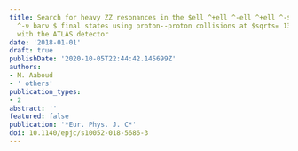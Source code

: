 ```yaml
---
title: Search for heavy ZZ resonances in the $ell ^+ell ^-ell ^+ell ^-$ and $ell ^+ell
  ^-ν barν $ final states using proton--proton collisions at $sqrts= 13$   $text TeV$
  with the ATLAS detector
date: '2018-01-01'
draft: true
publishDate: '2020-10-05T22:44:42.145699Z'
authors:
- M. Aaboud
- ' others'
publication_types:
- 2
abstract: ''
featured: false
publication: '*Eur. Phys. J. C*'
doi: 10.1140/epjc/s10052-018-5686-3
---
```


